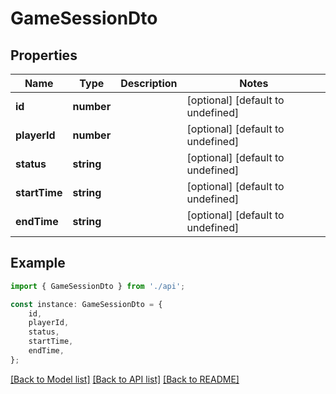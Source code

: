 # GameSessionDto


## Properties

Name | Type | Description | Notes
------------ | ------------- | ------------- | -------------
**id** | **number** |  | [optional] [default to undefined]
**playerId** | **number** |  | [optional] [default to undefined]
**status** | **string** |  | [optional] [default to undefined]
**startTime** | **string** |  | [optional] [default to undefined]
**endTime** | **string** |  | [optional] [default to undefined]

## Example

```typescript
import { GameSessionDto } from './api';

const instance: GameSessionDto = {
    id,
    playerId,
    status,
    startTime,
    endTime,
};
```

[[Back to Model list]](../README.md#documentation-for-models) [[Back to API list]](../README.md#documentation-for-api-endpoints) [[Back to README]](../README.md)
